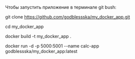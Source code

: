 Чтобы запустить приложение в терминале git bush:

git clone https://github.com/godblessska/my_docker_app.git

cd my_docker_app

docker build -t my_docker_app .

docker run -d -p 5000:5001 --name calc-app godblessska/my_docker_app:latest
